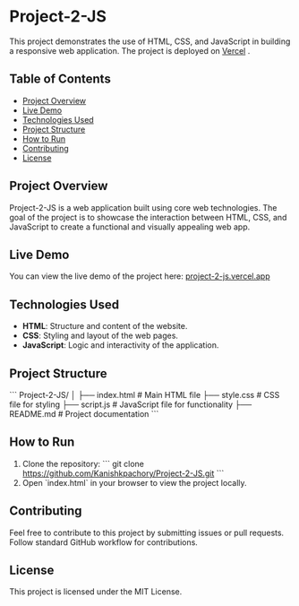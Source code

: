 # Project-2-JS

This project demonstrates the use of HTML, CSS, and JavaScript in building a responsive web application. The project is deployed on [Vercel](https://project-2-js.vercel.app) .

## Table of Contents
- [Project Overview](#project-overview)
- [Live Demo](#live-demo)
- [Technologies Used](#technologies-used)
- [Project Structure](#project-structure)
- [How to Run](#how-to-run)
- [Contributing](#contributing)
- [License](#license)

## Project Overview
Project-2-JS is a web application built using core web technologies. The goal of the project is to showcase the interaction between HTML, CSS, and JavaScript to create a functional and visually appealing web app.

## Live Demo
You can view the live demo of the project here: [project-2-js.vercel.app](https://project-2-js.vercel.app)

## Technologies Used
- **HTML**: Structure and content of the website.
- **CSS**: Styling and layout of the web pages.
- **JavaScript**: Logic and interactivity of the application.

## Project Structure
\`\`\`
Project-2-JS/
│
├── index.html        # Main HTML file
├── style.css         # CSS file for styling
├── script.js         # JavaScript file for functionality
├── README.md         # Project documentation
\`\`\`

## How to Run
1. Clone the repository:
   \`\`\`
   git clone https://github.com/Kanishkpachory/Project-2-JS.git
   \`\`\`
2. Open \`index.html\` in your browser to view the project locally.

## Contributing
Feel free to contribute to this project by submitting issues or pull requests. Follow standard GitHub workflow for contributions.

## License
This project is licensed under the MIT License.
